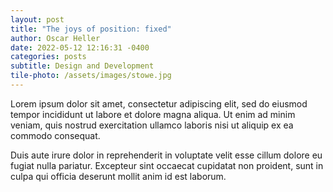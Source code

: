 ```yaml
---
layout: post
title: "The joys of position: fixed"
author: Oscar Heller
date: 2022-05-12 12:16:31 -0400
categories: posts
subtitle: Design and Development
tile-photo: /assets/images/stowe.jpg
---
```


Lorem ipsum dolor sit amet, consectetur adipiscing elit, sed do eiusmod tempor incididunt ut labore et dolore magna aliqua. Ut enim ad minim veniam, quis nostrud exercitation ullamco laboris nisi ut aliquip ex ea commodo consequat. 

Duis aute irure dolor in reprehenderit in voluptate velit esse cillum dolore eu fugiat nulla pariatur. Excepteur sint occaecat cupidatat non proident, sunt in culpa qui officia deserunt mollit anim id est laborum.